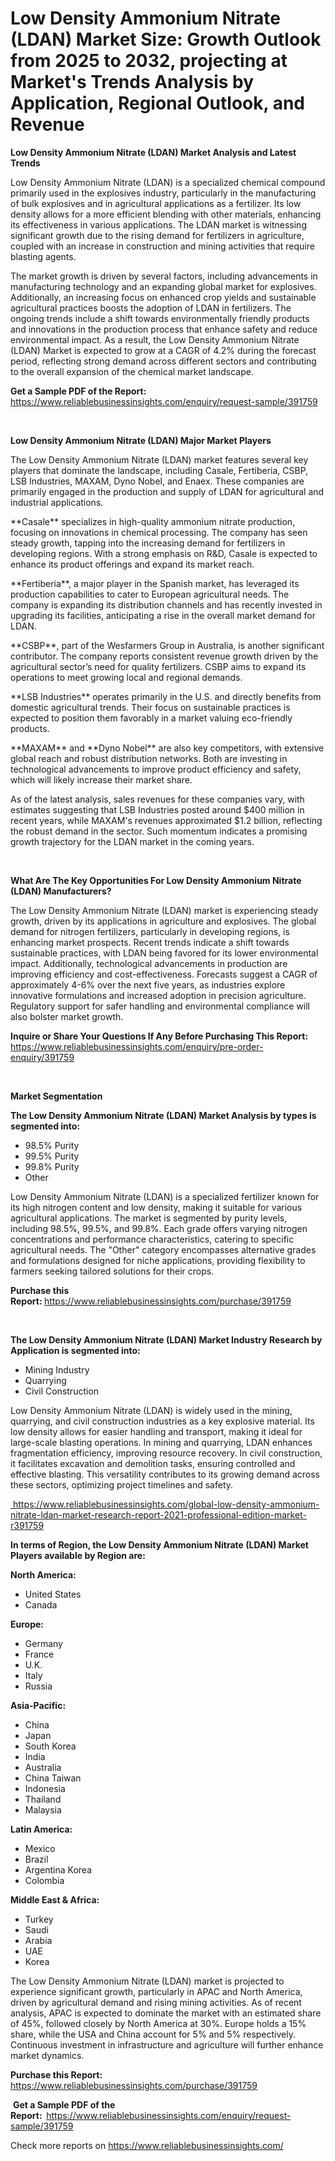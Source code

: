 <p><h1>Low Density Ammonium Nitrate (LDAN) Market Size: Growth Outlook from 2025 to 2032, projecting at Market's Trends Analysis by Application, Regional Outlook, and Revenue</h1></p><p><strong>Low Density Ammonium Nitrate (LDAN) Market Analysis and Latest Trends</strong></p>
<p><p>Low Density Ammonium Nitrate (LDAN) is a specialized chemical compound primarily used in the explosives industry, particularly in the manufacturing of bulk explosives and in agricultural applications as a fertilizer. Its low density allows for a more efficient blending with other materials, enhancing its effectiveness in various applications. The LDAN market is witnessing significant growth due to the rising demand for fertilizers in agriculture, coupled with an increase in construction and mining activities that require blasting agents.</p><p>The market growth is driven by several factors, including advancements in manufacturing technology and an expanding global market for explosives. Additionally, an increasing focus on enhanced crop yields and sustainable agricultural practices boosts the adoption of LDAN in fertilizers. The ongoing trends include a shift towards environmentally friendly products and innovations in the production process that enhance safety and reduce environmental impact. As a result, the Low Density Ammonium Nitrate (LDAN) Market is expected to grow at a CAGR of 4.2% during the forecast period, reflecting strong demand across different sectors and contributing to the overall expansion of the chemical market landscape.</p></p>
<p><strong>Get a Sample PDF of the Report:&nbsp;</strong> <a href="https://www.reliablebusinessinsights.com/enquiry/request-sample/391759?utm_campaign=3134&utm_medium=2&utm_source=Github&utm_content=ia&utm_term=29032025&utm_id=low-density-ammonium-nitrate-ldan">https://www.reliablebusinessinsights.com/enquiry/request-sample/391759</a></p>
<p>&nbsp;</p>
<p><strong>Low Density Ammonium Nitrate (LDAN) Major Market Players</strong></p>
<p><p>The Low Density Ammonium Nitrate (LDAN) market features several key players that dominate the landscape, including Casale, Fertiberia, CSBP, LSB Industries, MAXAM, Dyno Nobel, and Enaex. These companies are primarily engaged in the production and supply of LDAN for agricultural and industrial applications.</p><p>**Casale** specializes in high-quality ammonium nitrate production, focusing on innovations in chemical processing. The company has seen steady growth, tapping into the increasing demand for fertilizers in developing regions. With a strong emphasis on R&D, Casale is expected to enhance its product offerings and expand its market reach.</p><p>**Fertiberia**, a major player in the Spanish market, has leveraged its production capabilities to cater to European agricultural needs. The company is expanding its distribution channels and has recently invested in upgrading its facilities, anticipating a rise in the overall market demand for LDAN.</p><p>**CSBP**, part of the Wesfarmers Group in Australia, is another significant contributor. The company reports consistent revenue growth driven by the agricultural sector’s need for quality fertilizers. CSBP aims to expand its operations to meet growing local and regional demands.</p><p>**LSB Industries** operates primarily in the U.S. and directly benefits from domestic agricultural trends. Their focus on sustainable practices is expected to position them favorably in a market valuing eco-friendly products.</p><p>**MAXAM** and **Dyno Nobel** are also key competitors, with extensive global reach and robust distribution networks. Both are investing in technological advancements to improve product efficiency and safety, which will likely increase their market share.</p><p>As of the latest analysis, sales revenues for these companies vary, with estimates suggesting that LSB Industries posted around $400 million in recent years, while MAXAM's revenues approximated $1.2 billion, reflecting the robust demand in the sector. Such momentum indicates a promising growth trajectory for the LDAN market in the coming years.</p></p>
<p>&nbsp;</p>
<p><strong>What Are The Key Opportunities For Low Density Ammonium Nitrate (LDAN) Manufacturers?</strong></p>
<p><p>The Low Density Ammonium Nitrate (LDAN) market is experiencing steady growth, driven by its applications in agriculture and explosives. The global demand for nitrogen fertilizers, particularly in developing regions, is enhancing market prospects. Recent trends indicate a shift towards sustainable practices, with LDAN being favored for its lower environmental impact. Additionally, technological advancements in production are improving efficiency and cost-effectiveness. Forecasts suggest a CAGR of approximately 4-6% over the next five years, as industries explore innovative formulations and increased adoption in precision agriculture. Regulatory support for safer handling and environmental compliance will also bolster market growth.</p></p>
<p><strong>Inquire or Share Your Questions If Any Before Purchasing This Report:</strong> <a href="https://www.reliablebusinessinsights.com/enquiry/pre-order-enquiry/391759?utm_campaign=3134&utm_medium=2&utm_source=Github&utm_content=ia&utm_term=29032025&utm_id=low-density-ammonium-nitrate-ldan">https://www.reliablebusinessinsights.com/enquiry/pre-order-enquiry/391759</a></p>
<p>&nbsp;</p>
<p><strong>Market Segmentation</strong></p>
<p><strong>The Low Density Ammonium Nitrate (LDAN) Market Analysis by types is segmented into:</strong></p>
<p><ul><li>98.5% Purity</li><li>99.5% Purity</li><li>99.8% Purity</li><li>Other</li></ul></p>
<p><p>Low Density Ammonium Nitrate (LDAN) is a specialized fertilizer known for its high nitrogen content and low density, making it suitable for various agricultural applications. The market is segmented by purity levels, including 98.5%, 99.5%, and 99.8%. Each grade offers varying nitrogen concentrations and performance characteristics, catering to specific agricultural needs. The "Other" category encompasses alternative grades and formulations designed for niche applications, providing flexibility to farmers seeking tailored solutions for their crops.</p></p>
<p><strong>Purchase this Report:&nbsp;</strong><a href="https://www.reliablebusinessinsights.com/purchase/391759?utm_campaign=3134&utm_medium=2&utm_source=Github&utm_content=ia&utm_term=29032025&utm_id=low-density-ammonium-nitrate-ldan">https://www.reliablebusinessinsights.com/purchase/391759</a></p>
<p>&nbsp;</p>
<p><strong>The Low Density Ammonium Nitrate (LDAN) Market Industry Research by Application is segmented into:</strong></p>
<p><ul><li>Mining Industry</li><li>Quarrying</li><li>Civil Construction</li></ul></p>
<p><p>Low Density Ammonium Nitrate (LDAN) is widely used in the mining, quarrying, and civil construction industries as a key explosive material. Its low density allows for easier handling and transport, making it ideal for large-scale blasting operations. In mining and quarrying, LDAN enhances fragmentation efficiency, improving resource recovery. In civil construction, it facilitates excavation and demolition tasks, ensuring controlled and effective blasting. This versatility contributes to its growing demand across these sectors, optimizing project timelines and safety.</p></p>
<p><a href="https://www.reliablebusinessinsights.com/global-low-density-ammonium-nitrate-ldan-market-research-report-2021-professional-edition-market-r391759?utm_campaign=3134&utm_medium=2&utm_source=Github&utm_content=ia&utm_term=29032025&utm_id=low-density-ammonium-nitrate-ldan">&nbsp;https://www.reliablebusinessinsights.com/global-low-density-ammonium-nitrate-ldan-market-research-report-2021-professional-edition-market-r391759</a></p>
<p><strong>In terms of Region, the Low Density Ammonium Nitrate (LDAN) Market Players available by Region are:</strong></p>
<p>
    <p> <strong> North America: </strong>
        <ul>
            <li>United States</li>
            <li>Canada</li>
        </ul>
        </p> 
    <p> <strong> Europe: </strong>
        <ul>
            <li>Germany</li>
            <li>France</li>
            <li>U.K.</li>
            <li>Italy</li>
            <li>Russia</li>
        </ul>
        </p> 
    <p> <strong> Asia-Pacific: </strong>
        <ul>
            <li>China</li>
            <li>Japan</li>
            <li>South Korea</li>
            <li>India</li>
            <li>Australia</li>
            <li>China Taiwan</li>
            <li>Indonesia</li>
            <li>Thailand</li>
            <li>Malaysia</li>
        </ul>
        </p> 
    <p> <strong> Latin America: </strong>
        <ul>
            <li>Mexico</li>
            <li>Brazil</li>
            <li>Argentina Korea</li>
            <li>Colombia</li>
        </ul>
        </p> 
    <p> <strong> Middle East & Africa: </strong>
        <ul>
            <li>Turkey</li>
            <li>Saudi</li>
            <li>Arabia</li>
            <li>UAE</li>
            <li>Korea</li>
        </ul>
    </p>
    </p>
<p><p>The Low Density Ammonium Nitrate (LDAN) market is projected to experience significant growth, particularly in APAC and North America, driven by agricultural demand and rising mining activities. As of recent analysis, APAC is expected to dominate the market with an estimated share of 45%, followed closely by North America at 30%. Europe holds a 15% share, while the USA and China account for 5% and 5% respectively. Continuous investment in infrastructure and agriculture will further enhance market dynamics.</p></p>
<p><strong>Purchase this Report: </strong><a href="https://www.reliablebusinessinsights.com/purchase/391759?utm_campaign=3134&utm_medium=2&utm_source=Github&utm_content=ia&utm_term=29032025&utm_id=low-density-ammonium-nitrate-ldan">https://www.reliablebusinessinsights.com/purchase/391759</a></p>
<p>&nbsp;<strong>Get a Sample PDF of the Report:&nbsp;&nbsp;</strong><a href="https://www.reliablebusinessinsights.com/enquiry/request-sample/391759?utm_campaign=3134&utm_medium=2&utm_source=Github&utm_content=ia&utm_term=29032025&utm_id=low-density-ammonium-nitrate-ldan">https://www.reliablebusinessinsights.com/enquiry/request-sample/391759</a></p>
<p><strong></strong></p>
<p>Check more reports on <a href="https://www.reliablebusinessinsights.com/?utm_campaign=3134&utm_medium=2&utm_source=Github&utm_content=ia&utm_term=29032025&utm_id=low-density-ammonium-nitrate-ldan">https://www.reliablebusinessinsights.com/</a></p>